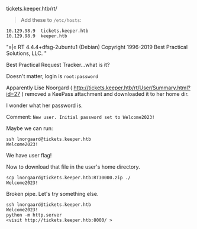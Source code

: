 tickets.keeper.htb/rt/

> Add these to `/etc/hosts`:

    10.129.98.9  tickets.keeper.htb
    10.129.98.9  keeper.htb

"»|« RT 4.4.4+dfsg-2ubuntu1 (Debian) Copyright 1996-2019 Best Practical Solutions, LLC. "

Best Practical Request Tracker...what is it?

Doesn't matter, login is `root:password`

Apparently Lise Noorgard ( http://tickets.keeper.htb/rt/User/Summary.html?id=27 ) removed a KeePass attachment and downloaded it to her home dir.

I wonder what her password is.

Comment: `New user. Initial password set to Welcome2023!`

Maybe we can run:

    ssh lnorgaard@tickets.keeper.htb
    Welcome2023!

We have user flag!

Now to download that file in the user's home directory.

    scp lnorgaard@tickets.keeper.htb:RT30000.zip ./
    Welcome2023!

Broken pipe. Let's try something else.

    ssh lnorgaard@tickets.keeper.htb
    Welcome2023!
    python -m http.server
    <visit http://tickets.keeper.htb:8000/ >
    